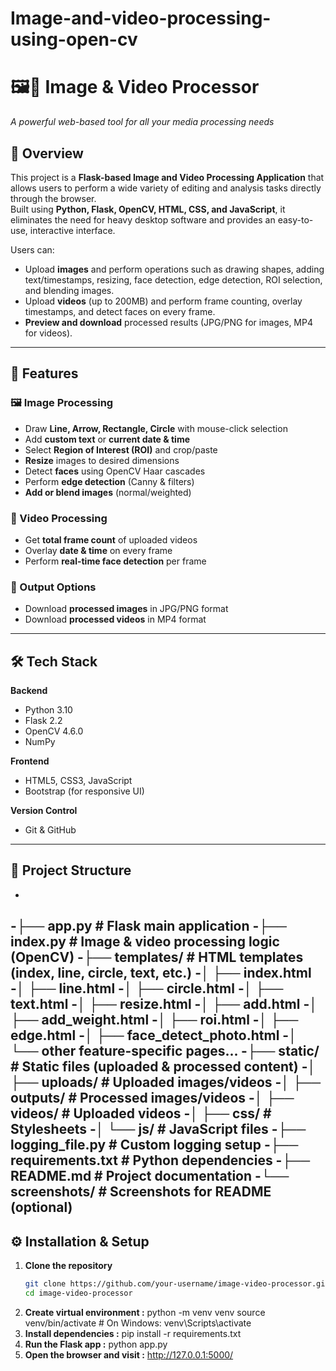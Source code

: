 # Image-and-video-processing-using-open-cv
# 🖼️🎥 Image & Video Processor  
_A powerful web-based tool for all your media processing needs_

## 📌 Overview  
This project is a **Flask-based Image and Video Processing Application** that allows users to perform a wide variety of editing and analysis tasks directly through the browser.  
Built using **Python, Flask, OpenCV, HTML, CSS, and JavaScript**, it eliminates the need for heavy desktop software and provides an easy-to-use, interactive interface.  

Users can:  
- Upload **images** and perform operations such as drawing shapes, adding text/timestamps, resizing, face detection, edge detection, ROI selection, and blending images.  
- Upload **videos** (up to 200MB) and perform frame counting, overlay timestamps, and detect faces on every frame.  
- **Preview and download** processed results (JPG/PNG for images, MP4 for videos).  

---

## 🚀 Features  

### 🖼️ Image Processing  
- Draw **Line, Arrow, Rectangle, Circle** with mouse-click selection  
- Add **custom text** or **current date & time**  
- Select **Region of Interest (ROI)** and crop/paste  
- **Resize** images to desired dimensions  
- Detect **faces** using OpenCV Haar cascades  
- Perform **edge detection** (Canny & filters)  
- **Add or blend images** (normal/weighted)  

### 🎥 Video Processing  
- Get **total frame count** of uploaded videos  
- Overlay **date & time** on every frame  
- Perform **real-time face detection** per frame  

### 💾 Output Options  
- Download **processed images** in JPG/PNG format  
- Download **processed videos** in MP4 format  

---

## 🛠️ Tech Stack  

**Backend**  
- Python 3.10  
- Flask 2.2  
- OpenCV 4.6.0  
- NumPy  

**Frontend**  
- HTML5, CSS3, JavaScript  
- Bootstrap (for responsive UI)  

**Version Control**  
- Git & GitHub  

---

## 📂 Project Structure 
-
-├── app.py # Flask main application
-├── index.py # Image & video processing logic (OpenCV)
-├── templates/ # HTML templates (index, line, circle, text, etc.)
-│ ├── index.html
-│ ├── line.html
-│ ├── circle.html
-│ ├── text.html
-│ ├── resize.html
-│ ├── add.html
-│ ├── add_weight.html
-│ ├── roi.html
-│ ├── edge.html
-│ ├── face_detect_photo.html
-│ └── other feature-specific pages...
-├── static/ # Static files (uploaded & processed content)
-│ ├── uploads/ # Uploaded images/videos
-│ ├── outputs/ # Processed images/videos
-│ ├── videos/ # Uploaded videos
-│ ├── css/ # Stylesheets
-│ └── js/ # JavaScript files
-├── logging_file.py # Custom logging setup
-├── requirements.txt # Python dependencies
-├── README.md # Project documentation
-└── screenshots/ # Screenshots for README (optional)
---

## ⚙️ Installation & Setup  

1. **Clone the repository**  
   ```bash
   git clone https://github.com/your-username/image-video-processor.git
   cd image-video-processor
2. **Create virtual environment :**
   python -m venv venv
   source venv/bin/activate   # On Windows: venv\Scripts\activate
3. **Install dependencies :**
   pip install -r requirements.txt
4. **Run the Flask app :**
   python app.py
5. **Open the browser and visit :**
   http://127.0.0.1:5000/



